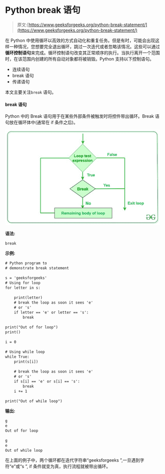 # Python break 语句

> 原文:[https://www.geeksforgeeks.org/python-break-statement/](https://www.geeksforgeeks.org/python-break-statement/)

在 Python 中使用循环以高效的方式自动化和重复任务。但是有时，可能会出现这样一种情况，您想要完全退出循环，跳过一次迭代或者忽略该情况。这些可以通过**循环控制语句**来完成。循环控制语句改变其正常顺序的执行。当执行离开一个范围时，在该范围内创建的所有自动对象都将被销毁。Python 支持以下控制语句。

*   连续语句
*   break 语句
*   传递语句

本文主要关注`break` 语句。

#### break 语句

Python 中的 Break 语句用于在某些外部条件被触发时将控件带出循环。Break 语句放在循环体中(通常在 if 条件之后)。

![Break-statement-python](img/8b3d4ed46a3893ffd2d978f0bb6feb3a.png)

**语法:**

```
break

```

**示例:**

```
# Python program to
# demonstrate break statement

s = 'geeksforgeeks'
# Using for loop
for letter in s:

    print(letter)
    # break the loop as soon it sees 'e'
    # or 's'
    if letter == 'e' or letter == 's':
        break

print("Out of for loop")
print()

i = 0

# Using while loop
while True:
    print(s[i])

    # break the loop as soon it sees 'e'
    # or 's'
    if s[i] == 'e' or s[i] == 's':
        break
    i += 1

print("Out of while loop")
```

**输出:**

```
g
e
Out of for loop

g
e
Out of while loop

```

在上面的例子中，两个循环都在迭代字符串“geeksforgeeks ”,一旦遇到字符“e”或“s ”, if 条件就变为真，执行流程就被带出循环。